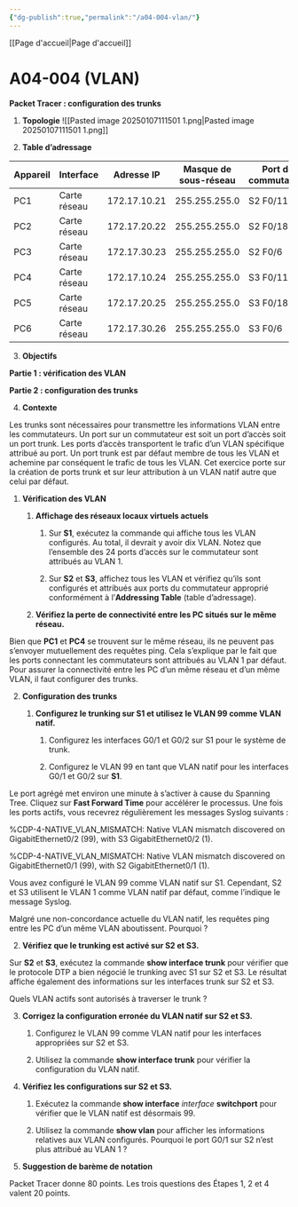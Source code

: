 ```yaml
---
{"dg-publish":true,"permalink":"/a04-004-vlan/"}
---
```



[[Page d'accueil\|Page d'accueil]]
# A04-004 (VLAN)
**Packet Tracer : configuration des trunks**

1. **Topologie**
![[Pasted image 20250107111501 1.png\|Pasted image 20250107111501 1.png]]

2. **Table d’adressage**

|Appareil|Interface|Adresse IP|Masque de sous-réseau|Port de commutateur|VLAN|
|---|---|---|---|---|---|
|PC1|Carte réseau|172.17.10.21|255.255.255.0|S2 F0/11|10|
|PC2|Carte réseau|172.17.20.22|255.255.255.0|S2 F0/18|20|
|PC3|Carte réseau|172.17.30.23|255.255.255.0|S2 F0/6|30|
|PC4|Carte réseau|172.17.10.24|255.255.255.0|S3 F0/11|10|
|PC5|Carte réseau|172.17.20.25|255.255.255.0|S3 F0/18|20|
|PC6|Carte réseau|172.17.30.26|255.255.255.0|S3 F0/6|30|

3. **Objectifs**

**Partie 1 : vérification des VLAN**

**Partie 2 : configuration des trunks**

4. **Contexte**

Les trunks sont nécessaires pour transmettre les informations VLAN entre les commutateurs. Un port sur un commutateur est soit un port d’accès soit un port trunk. Les ports d’accès transportent le trafic d’un VLAN spécifique attribué au port. Un port trunk est par défaut membre de tous les VLAN et achemine par conséquent le trafic de tous les VLAN. Cet exercice porte sur la création de ports trunk et sur leur attribution à un VLAN natif autre que celui par défaut.

1. **Vérification des VLAN**
    
    1. **Affichage des réseaux locaux virtuels actuels**
        
        1. Sur **S1**, exécutez la commande qui affiche tous les VLAN configurés. Au total, il devrait y avoir dix VLAN. Notez que l’ensemble des 24 ports d’accès sur le commutateur sont attribués au VLAN 1.
            
        2. Sur **S2** et **S3**, affichez tous les VLAN et vérifiez qu’ils sont configurés et attribués aux ports du commutateur approprié conformément à l’**Addressing Table** (table d’adressage).
            
    2. **Vérifiez la perte de connectivité entre les PC situés sur le même réseau.**
        

Bien que **PC1** et **PC4** se trouvent sur le même réseau, ils ne peuvent pas s’envoyer mutuellement des requêtes ping. Cela s’explique par le fait que les ports connectant les commutateurs sont attribués au VLAN 1 par défaut. Pour assurer la connectivité entre les PC d’un même réseau et d’un même VLAN, il faut configurer des trunks.

2. **Configuration des trunks**
    
    1. **Configurez le trunking sur S1 et utilisez le VLAN 99 comme VLAN natif.**
        
        1. Configurez les interfaces G0/1 et G0/2 sur S1 pour le système de trunk.
            
        2. Configurez le VLAN 99 en tant que VLAN natif pour les interfaces G0/1 et G0/2 sur **S1**.
            

Le port agrégé met environ une minute à s’activer à cause du Spanning Tree. Cliquez sur **Fast Forward Time** pour accélérer le processus. Une fois les ports actifs, vous recevrez régulièrement les messages Syslog suivants :

%CDP-4-NATIVE_VLAN_MISMATCH: Native VLAN mismatch discovered on GigabitEthernet0/2 (99), with S3 GigabitEthernet0/2 (1).

%CDP-4-NATIVE_VLAN_MISMATCH: Native VLAN mismatch discovered on GigabitEthernet0/1 (99), with S2 GigabitEthernet0/1 (1).

Vous avez configuré le VLAN 99 comme VLAN natif sur S1. Cependant, S2 et S3 utilisent le VLAN 1 comme VLAN natif par défaut, comme l’indique le message Syslog.

Malgré une non-concordance actuelle du VLAN natif, les requêtes ping entre les PC d’un même VLAN aboutissent. Pourquoi ?

2. **Vérifiez que le trunking est activé sur S2 et S3.**
    

Sur **S2** et **S3**, exécutez la commande **show interface trunk** pour vérifier que le protocole DTP a bien négocié le trunking avec S1 sur S2 et S3. Le résultat affiche également des informations sur les interfaces trunk sur S2 et S3.

Quels VLAN actifs sont autorisés à traverser le trunk ?

3. **Corrigez la configuration erronée du VLAN natif sur S2 et S3.**
    
    1. Configurez le VLAN 99 comme VLAN natif pour les interfaces appropriées sur S2 et S3.
        
    2. Utilisez la commande **show interface trunk** pour vérifier la configuration du VLAN natif.
        
4. **Vérifiez les configurations sur S2 et S3.**
    
    1. Exécutez la commande **show interface** _interface_ **switchport** pour vérifier que le VLAN natif est désormais 99.
        
    2. Utilisez la commande **show vlan** pour afficher les informations relatives aux VLAN configurés. Pourquoi le port G0/1 sur S2 n’est plus attribué au VLAN 1 ?
        

5. **Suggestion de barème de notation**
    

Packet Tracer donne 80 points. Les trois questions des Étapes 1, 2 et 4 valent 20 points.
